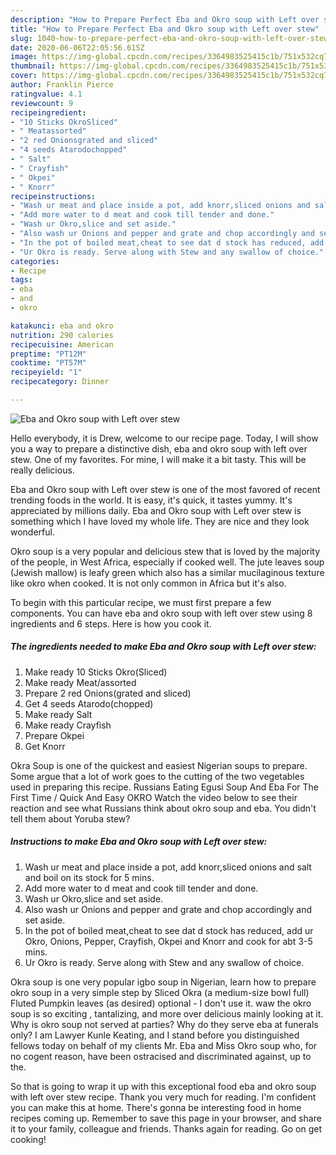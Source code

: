 ```yaml
---
description: "How to Prepare Perfect Eba and Okro soup with Left over stew"
title: "How to Prepare Perfect Eba and Okro soup with Left over stew"
slug: 1040-how-to-prepare-perfect-eba-and-okro-soup-with-left-over-stew
date: 2020-06-06T22:05:56.615Z
image: https://img-global.cpcdn.com/recipes/3364983525415c1b/751x532cq70/eba-and-okro-soup-with-left-over-stew-recipe-main-photo.jpg
thumbnail: https://img-global.cpcdn.com/recipes/3364983525415c1b/751x532cq70/eba-and-okro-soup-with-left-over-stew-recipe-main-photo.jpg
cover: https://img-global.cpcdn.com/recipes/3364983525415c1b/751x532cq70/eba-and-okro-soup-with-left-over-stew-recipe-main-photo.jpg
author: Franklin Pierce
ratingvalue: 4.1
reviewcount: 9
recipeingredient:
- "10 Sticks OkroSliced"
- " Meatassorted"
- "2 red Onionsgrated and sliced"
- "4 seeds Atarodochopped"
- " Salt"
- " Crayfish"
- " Okpei"
- " Knorr"
recipeinstructions:
- "Wash ur meat and place inside a pot, add knorr,sliced onions and salt and boil on its stock for 5 mins."
- "Add more water to d meat and cook till tender and done."
- "Wash ur Okro,slice and set aside."
- "Also wash ur Onions and pepper and grate and chop accordingly and set aside."
- "In the pot of boiled meat,cheat to see dat d stock has reduced, add ur Okro, Onions, Pepper, Crayfish, Okpei and Knorr and cook for abt 3-5 mins."
- "Ur Okro is ready. Serve along with Stew and any swallow of choice."
categories:
- Recipe
tags:
- eba
- and
- okro

katakunci: eba and okro 
nutrition: 290 calories
recipecuisine: American
preptime: "PT12M"
cooktime: "PT57M"
recipeyield: "1"
recipecategory: Dinner

---
```



![Eba and Okro soup with Left over stew](https://img-global.cpcdn.com/recipes/3364983525415c1b/751x532cq70/eba-and-okro-soup-with-left-over-stew-recipe-main-photo.jpg)

Hello everybody, it is Drew, welcome to our recipe page. Today, I will show you a way to prepare a distinctive dish, eba and okro soup with left over stew. One of my favorites. For mine, I will make it a bit tasty. This will be really delicious.

Eba and Okro soup with Left over stew is one of the most favored of recent trending foods in the world. It is easy, it's quick, it tastes yummy. It's appreciated by millions daily. Eba and Okro soup with Left over stew is something which I have loved my whole life. They are nice and they look wonderful.

Okro soup is a very popular and delicious stew that is loved by the majority of the people, in West Africa, especially if cooked well. The jute leaves soup (Jewish mallow) is leafy green which also has a similar mucilaginous texture like okro when cooked. It is not only common in Africa but it&#39;s also.


To begin with this particular recipe, we must first prepare a few components. You can have eba and okro soup with left over stew using 8 ingredients and 6 steps. Here is how you cook it.

<!--inarticleads1-->

##### The ingredients needed to make Eba and Okro soup with Left over stew:

1. Make ready 10 Sticks Okro(Sliced)
1. Make ready  Meat/assorted
1. Prepare 2 red Onions(grated and sliced)
1. Get 4 seeds Atarodo(chopped)
1. Make ready  Salt
1. Make ready  Crayfish
1. Prepare  Okpei
1. Get  Knorr


Okra Soup is one of the quickest and easiest Nigerian soups to prepare. Some argue that a lot of work goes to the cutting of the two vegetables used in preparing this recipe. Russians Eating Egusi Soup And Eba For The First Time / Quick And Easy OKRO Watch the video below to see their reaction and see what Russians think about okro soup and eba. You didn&#39;t tell them about Yoruba stew? 

<!--inarticleads2-->

##### Instructions to make Eba and Okro soup with Left over stew:

1. Wash ur meat and place inside a pot, add knorr,sliced onions and salt and boil on its stock for 5 mins.
1. Add more water to d meat and cook till tender and done.
1. Wash ur Okro,slice and set aside.
1. Also wash ur Onions and pepper and grate and chop accordingly and set aside.
1. In the pot of boiled meat,cheat to see dat d stock has reduced, add ur Okro, Onions, Pepper, Crayfish, Okpei and Knorr and cook for abt 3-5 mins.
1. Ur Okro is ready. Serve along with Stew and any swallow of choice.


Okra soup is one very popular igbo soup in Nigerian, learn how to prepare okro soup in a very simple step by Sliced Okra (a medium-size bowl full) Fluted Pumpkin leaves (as desired) optional - I don&#39;t use it. waw the okro soup is so exciting , tantalizing, and more over delicious mainly looking at it. Why is okro soup not served at parties? Why do they serve eba at funerals only? I am Lawyer Kunle Keating, and I stand before you distinguished fellows today on behalf of my clients Mr. Eba and Miss Okro soup who, for no cogent reason, have been ostracised and discriminated against, up to the. 

So that is going to wrap it up with this exceptional food eba and okro soup with left over stew recipe. Thank you very much for reading. I'm confident you can make this at home. There's gonna be interesting food in home recipes coming up. Remember to save this page in your browser, and share it to your family, colleague and friends. Thanks again for reading. Go on get cooking!
